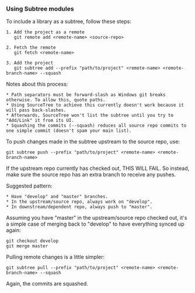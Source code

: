 ### Using Subtree modules

To include a library as a subtree, follow these steps:

	1. Add the project as a remote
	   git remote add <remote-name> <source-repo>

	2. Fetch the remote
	   git fetch <remote-name>

	3. Add the project
	   git subtree add --prefix "path/to/project" <remote-name> <remote-branch-name> --squash

Notes about this process:

	* Path separators must be forward-slash as Windows git breaks otherwise. To allow this, quote paths.
	* Using SourceTree to achieve this currently doesn't work because it will pass back-slashes.
	* Afterwards, SourceTree won't list the subtree until you try to "Add/Link" it from its UI.
	* Squashing the commits (--squash) reduces all source repo commits to one simple commit (doesn't spam your main list).

To push changes made in the subtree upstream to the source repo, use:

	git subtree push --prefix "path/to/project" <remote-name> <remote-branch-name>

If the upstream repo currently has <remote-branch-name> checked out, THIS WILL FAIL. So instead, make sure the source
repo has an extra branch to receive any pushes.

Suggested pattern:

	* Have "develop" and "master" branches.
	* In the upstream/source repo, always work on "develop".
	* In downstream/dependent repo, always push to "master".

Assuming you have "master" in the upstream/source repo checked out, it's a simple case of merging back to "develop" to
have everything synced up again:

	git checkout develop
	git merge master

Pulling remote changes is a little simpler:

	git subtree pull --prefix "path/to/project" <remote-name> <remote-branch-name> --squash

Again, the commits are squashed.